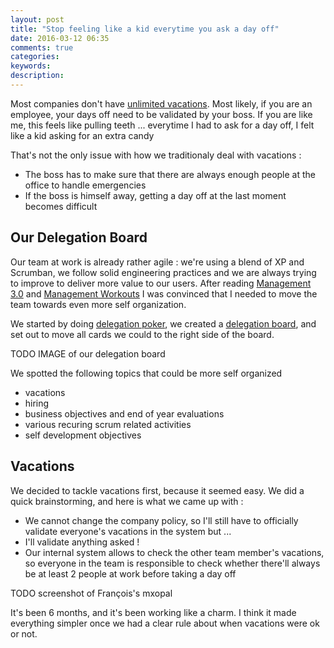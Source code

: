 ```yaml
---
layout: post
title: "Stop feeling like a kid everytime you ask a day off"
date: 2016-03-12 06:35
comments: true
categories:
keywords:
description:
---
```

Most companies don't have [unlimited vacations](TODO). Most likely, if you are an employee, your days off need to be validated by your boss. If you are like me, this feels like pulling teeth ... everytime I had to ask for a day off, I felt like a kid asking for an extra candy

That's not the only issue with how we traditionaly deal with vacations :

* The boss has to make sure that there are always enough people at the office to handle emergencies
* If the boss is himself away, getting a day off at the last moment becomes difficult

## Our Delegation Board

Our team at work is already rather agile : we're using a blend of XP and Scrumban, we follow solid engineering practices and we are always trying to improve to deliver more value to our users. After reading [Management 3.0](TODO) and [Management Workouts](TODO) I was convinced that I needed to move the team towards even more self organization.

We started by doing [delegation poker](TODO), we created a [delegation board](TODO), and set out to move all cards we could to the right side of the board.

TODO IMAGE of our delegation board

We spotted the following topics that could be more self organized

* vacations
* hiring
* business objectives and end of year evaluations
* various recuring scrum related activities
* self development objectives

## Vacations

We decided to tackle vacations first, because it seemed easy. We did a quick brainstorming, and here is what we came up with :

* We cannot change the company policy, so I'll still have to officially validate everyone's vacations in the system but ...
* I'll validate anything asked !
* Our internal system allows to check the other team member's vacations, so everyone in the team is responsible to check whether there'll always be at least 2 people at work before taking a day off

TODO screenshot of François's mxopal

It's been 6 months, and it's been working like a charm. I think it made everything simpler once we had a clear rule about when vacations were ok or not.